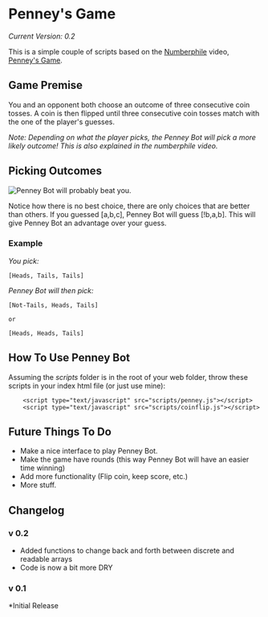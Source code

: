 
# Penney's Game
_Current Version: 0.2_

This is a simple couple of scripts based on the [Numberphile](https://www.youtube.com/channel/UCoxcjq-8xIDTYp3uz647V5A) video, [Penney's Game](https://www.youtube.com/channel/UCoxcjq-8xIDTYp3uz647V5A).

## Game Premise

You and an opponent both choose an outcome of three consecutive coin tosses. A coin is then flipped until three consecutive coin tosses match with the one of the player's guesses.

_Note: Depending on what the player picks, the Penney Bot will pick a more likely outcome! This is also explained in the numberphile video._

## Picking Outcomes

![Penney Bot will probably beat you.](/images/probabilities.png)

Notice how there is no best choice, there are only choices that are better than others. If you guessed [a,b,c], Penney Bot will guess [!b,a,b]. This will give Penney Bot an advantage over your guess.

### Example

_You pick:_

```
[Heads, Tails, Tails]
```

_Penney Bot will then pick:_

```
[Not-Tails, Heads, Tails]

or

[Heads, Heads, Tails]
```
## How To Use Penney Bot

Assuming the _scripts_ folder is in the root of your web folder, throw these scripts in your index html file (or just use mine):

```
	<script type="text/javascript" src="scripts/penney.js"></script>
	<script type="text/javascript" src="scripts/coinflip.js"></script>
```

## Future Things To Do
* Make a nice interface to play Penney Bot.
* Make the game have rounds (this way Penney Bot will have an easier time winning)
* Add more functionality (Flip coin, keep score, etc.)
* More stuff.

## Changelog

### v 0.2

* Added functions to change back and forth between discrete and readable arrays
* Code is now a bit more DRY

### v 0.1 

*Initial Release

